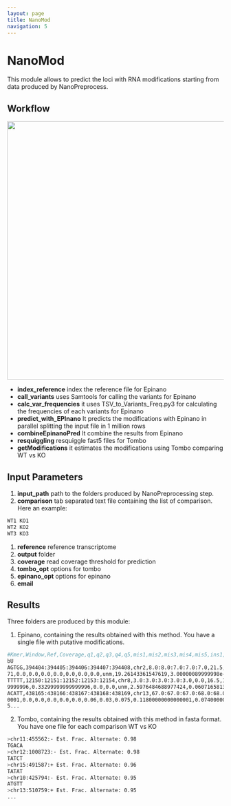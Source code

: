 ```yaml
---
layout: page
title: NanoMod
navigation: 5
---
```


# NanoMod
This module allows to predict the loci with RNA modifications starting from data produced by NanoPreprocess.

## Workflow

<img src="https://biocorecrg.github.io/master_of_pores_dev/dag_mod_2.png" width="600" align="middle">


* **index_reference** index the reference file for Epinano
* **call_variants** uses Samtools for calling the variants for Epinano
* **calc_var_frequencies** it uses TSV_to_Variants_Freq.py3 for calculating the frequencies of each variants for Epinano
* **predict_with_EPInano** It predicts the modifications with Epinano in parallel splitting the input file in 1 million rows
* **combineEpinanoPred** It combine the results from Epinano 
* **resquiggling** resquiggle fast5 files for Tombo
* **getModifications** it estimates the modifications using Tombo comparing WT vs KO

## Input Parameters
1. **input_path** path to the folders produced by NanoPreprocessing step.
1. **comparison** tab separated text file containing the list of comparison. Here an example:
```bash
WT1 KO1
WT2 KO2
WT3 KO3
```
1. **reference** reference transcriptome
1. **output** folder
1. **coverage** read coverage threshold for prediction
1. **tombo_opt** options for tombo
1. **epinano_opt** options for epinano
1. **email**

## Results
Three folders are produced by this module:

1. Epinano, containing the results obtained with this method. You have a single file with putative modifications. 

```bash
#Kmer,Window,Ref,Coverage,q1,q2,q3,q4,q5,mis1,mis2,mis3,mis4,mis5,ins1,ins2,ins3,ins4,ins5,del1,del2,del3,del4,del5,prediction,dist,ProbM,Pro
bU
AGTGG,394404:394405:394406:394407:394408,chr2,8.0:8.0:7.0:7.0:7.0,21.5,21.25,19.857,23.0,16.285999999999998,0.0,0.0,0.0,0.0,0.0,0.0,0.062,0.0
71,0.0,0.0,0.0,0.0,0.0,0.0,0.0,unm,19.26143361547619,3.00000089999998e-14,0.9999999999999699
TTTTT,12150:12151:12152:12153:12154,chr8,3.0:3.0:3.0:3.0:3.0,0.0,16.5,18.5,16.0,16.0,0.0,0.0,0.0,0.0,0.0,0.0,0.0,0.0,0.0,0.0,1.0,0.3329999999
9999996,0.33299999999999996,0.0,0.0,unm,2.5976484688977424,0.06071658133381308,0.9392834186661868
ACATT,438165:438166:438167:438168:438169,chr13,67.0:67.0:67.0:68.0:68.0,13.635,13.446,9.323,9.6,12.127,0.03,0.045,0.015,0.147,0.0740000000000
0001,0.0,0.0,0.0,0.0,0.0,0.06,0.03,0.075,0.11800000000000001,0.07400000000000001,unm,0.08435556637195174,0.519879422458087,0.4801205775419129
5...
```
2. Tombo, containing the results obtained with this method in fasta format. You have one file for each comparison WT vs KO

```bash
>chr11:455562:- Est. Frac. Alternate: 0.98
TGACA
>chr12:1008723:- Est. Frac. Alternate: 0.98
TATCT
>chr15:491587:+ Est. Frac. Alternate: 0.96
TATAT
>chr10:425794:- Est. Frac. Alternate: 0.95
ATGTT
>chr13:510759:+ Est. Frac. Alternate: 0.95
...
```


